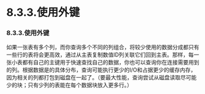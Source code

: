#  8.3.3.使用外键

### 8.3.3.使用外键

如果一张表有多个列，而你查询多个不同的列组合，将较少使用的数据分成都只有一些行的表将会更高效，通过从主表复制数值ID列关联它们回到主表。那样，每一张小表都有自己的主键用于快速查找自己的数据，你也可以查询你在连接需要用到的列。根据数据是的具体分布，查询可能执行更少的I/O和占据更少的缓存内存，因为相关的列都打包到磁盘在一起了。（要最大性能，查询尝试从磁盘读取尽可能少的块；只有少列的表能在每个数据块放入更多行。）